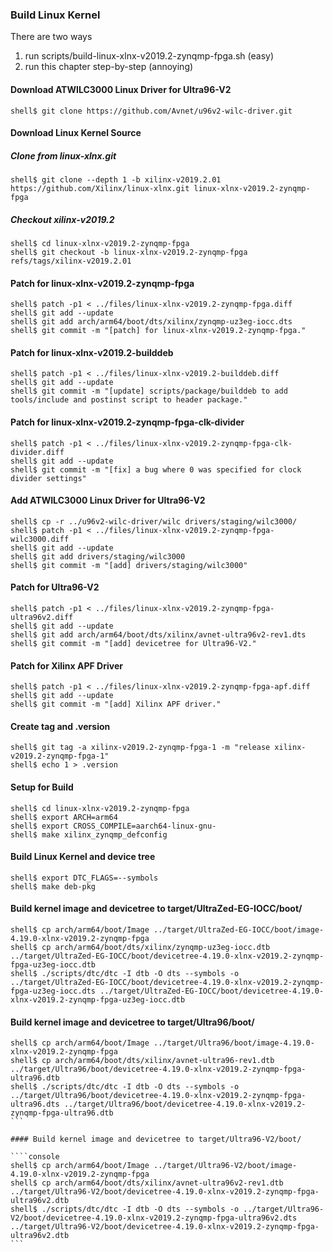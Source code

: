 ### Build Linux Kernel

There are two ways

1. run scripts/build-linux-xlnx-v2019.2-zynqmp-fpga.sh (easy)
2. run this chapter step-by-step (annoying)

#### Download ATWILC3000 Linux Driver for Ultra96-V2

```console
shell$ git clone https://github.com/Avnet/u96v2-wilc-driver.git
```
#### Download Linux Kernel Source

##### Clone from linux-xlnx.git

```console
shell$ git clone --depth 1 -b xilinx-v2019.2.01 https://github.com/Xilinx/linux-xlnx.git linux-xlnx-v2019.2-zynqmp-fpga
```

##### Checkout xilinx-v2019.2

```console
shell$ cd linux-xlnx-v2019.2-zynqmp-fpga
shell$ git checkout -b linux-xlnx-v2019.2-zynqmp-fpga refs/tags/xilinx-v2019.2.01
```

#### Patch for linux-xlnx-v2019.2-zynqmp-fpga

```console
shell$ patch -p1 < ../files/linux-xlnx-v2019.2-zynqmp-fpga.diff
shell$ git add --update
shell$ git add arch/arm64/boot/dts/xilinx/zynqmp-uz3eg-iocc.dts
shell$ git commit -m "[patch] for linux-xlnx-v2019.2-zynqmp-fpga."
```

#### Patch for linux-xlnx-v2019.2-builddeb

```console
shell$ patch -p1 < ../files/linux-xlnx-v2019.2-builddeb.diff
shell$ git add --update
shell$ git commit -m "[update] scripts/package/builddeb to add tools/include and postinst script to header package."
```

#### Patch for linux-xlnx-v2019.2-zynqmp-fpga-clk-divider

```console
shell$ patch -p1 < ../files/linux-xlnx-v2019.2-zynqmp-fpga-clk-divider.diff
shell$ git add --update
shell$ git commit -m "[fix] a bug where 0 was specified for clock divider settings"
```

#### Add ATWILC3000 Linux Driver for Ultra96-V2

```console
shell$ cp -r ../u96v2-wilc-driver/wilc drivers/staging/wilc3000/
shell$ patch -p1 < ../files/linux-xlnx-v2019.2-zynqmp-fpga-wilc3000.diff
shell$ git add --update
shell$ git add drivers/staging/wilc3000
shell$ git commit -m "[add] drivers/staging/wilc3000"
```

#### Patch for Ultra96-V2

```console
shell$ patch -p1 < ../files/linux-xlnx-v2019.2-zynqmp-fpga-ultra96v2.diff
shell$ git add --update
shell$ git add arch/arm64/boot/dts/xilinx/avnet-ultra96v2-rev1.dts 
shell$ git commit -m "[add] devicetree for Ultra96-V2."
```

#### Patch for Xilinx APF Driver

```console
shell$ patch -p1 < ../files/linux-xlnx-v2019.2-zynqmp-fpga-apf.diff
shell$ git add --update
shell$ git commit -m "[add] Xilinx APF driver."
```

#### Create tag and .version

```console
shell$ git tag -a xilinx-v2019.2-zynqmp-fpga-1 -m "release xilinx-v2019.2-zynqmp-fpga-1"
shell$ echo 1 > .version
```

#### Setup for Build 

````console
shell$ cd linux-xlnx-v2019.2-zynqmp-fpga
shell$ export ARCH=arm64
shell$ export CROSS_COMPILE=aarch64-linux-gnu-
shell$ make xilinx_zynqmp_defconfig
````

#### Build Linux Kernel and device tree

````console
shell$ export DTC_FLAGS=--symbols
shell$ make deb-pkg
````

#### Build kernel image and devicetree to target/UltraZed-EG-IOCC/boot/

````console
shell$ cp arch/arm64/boot/Image ../target/UltraZed-EG-IOCC/boot/image-4.19.0-xlnx-v2019.2-zynqmp-fpga
shell$ cp arch/arm64/boot/dts/xilinx/zynqmp-uz3eg-iocc.dtb ../target/UltraZed-EG-IOCC/boot/devicetree-4.19.0-xlnx-v2019.2-zynqmp-fpga-uz3eg-iocc.dtb
shell$ ./scripts/dtc/dtc -I dtb -O dts --symbols -o ../target/UltraZed-EG-IOCC/boot/devicetree-4.19.0-xlnx-v2019.2-zynqmp-fpga-uz3eg-iocc.dts ../target/UltraZed-EG-IOCC/boot/devicetree-4.19.0-xlnx-v2019.2-zynqmp-fpga-uz3eg-iocc.dtb
````

#### Build kernel image and devicetree to target/Ultra96/boot/

````console
shell$ cp arch/arm64/boot/Image ../target/Ultra96/boot/image-4.19.0-xlnx-v2019.2-zynqmp-fpga
shell$ cp arch/arm64/boot/dts/xilinx/avnet-ultra96-rev1.dtb ../target/Ultra96/boot/devicetree-4.19.0-xlnx-v2019.2-zynqmp-fpga-ultra96.dtb
shell$ ./scripts/dtc/dtc -I dtb -O dts --symbols -o ../target/Ultra96/boot/devicetree-4.19.0-xlnx-v2019.2-zynqmp-fpga-ultra96.dts ../target/Ultra96/boot/devicetree-4.19.0-xlnx-v2019.2-zynqmp-fpga-ultra96.dtb
```

#### Build kernel image and devicetree to target/Ultra96-V2/boot/

````console
shell$ cp arch/arm64/boot/Image ../target/Ultra96-V2/boot/image-4.19.0-xlnx-v2019.2-zynqmp-fpga
shell$ cp arch/arm64/boot/dts/xilinx/avnet-ultra96v2-rev1.dtb ../target/Ultra96-V2/boot/devicetree-4.19.0-xlnx-v2019.2-zynqmp-fpga-ultra96v2.dtb
shell$ ./scripts/dtc/dtc -I dtb -O dts --symbols -o ../target/Ultra96-V2/boot/devicetree-4.19.0-xlnx-v2019.2-zynqmp-fpga-ultra96v2.dts ../target/Ultra96-V2/boot/devicetree-4.19.0-xlnx-v2019.2-zynqmp-fpga-ultra96v2.dtb
```


